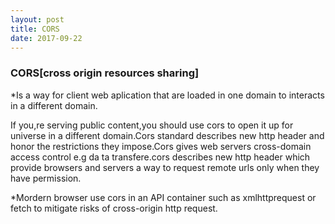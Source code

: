 ```yaml
---
layout: post
title: CORS
date: 2017-09-22
---
```


###  CORS[cross origin resources sharing]

*Is a way for  client web aplication that are loaded in one domain to  interacts in a different domain.

If you,re serving public content,you should use cors to open it up for universe in a different domain.Cors standard describes  new http header and honor  the restrictions they impose.Cors  gives web servers cross-domain access control  e.g da ta transfere.cors  describes  new http header which provide browsers  and servers  a way to request  remote urls only when they have permission.


*Mordern browser use cors in an API container such as xmlhttprequest or fetch to mitigate  risks of cross-origin http request.
